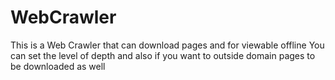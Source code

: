 # WebCrawler
This is a Web Crawler that can download pages and for viewable offline 
You can set the level of depth and also if you want to outside domain pages to be downloaded as well
